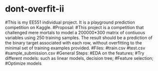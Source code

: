 # dont-overfit-ii
#This is my EE551 individual project. It is a playground prediction competition on Kaggle.
#Proposal:
#This project is a competition that challenged mere mortals to model a 200000*300 matrix of contiuous variables using 250 training samples. The result should be a prediction of the binary target associated with each row, without overfitting to the minimal set of training examples provided.
#Files:
#train.csv
#test.csv
#sample_submission.csv
#General Steps:
#EDA on the features;
#Try different models: such as linear models, decision tree;
#Feature selection;
#Optimize models


